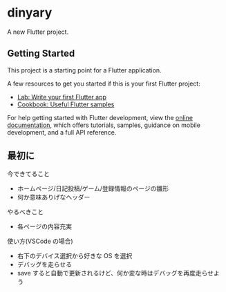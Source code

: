 # dinyary

A new Flutter project.

## Getting Started

This project is a starting point for a Flutter application.

A few resources to get you started if this is your first Flutter project:

- [Lab: Write your first Flutter app](https://docs.flutter.dev/get-started/codelab)
- [Cookbook: Useful Flutter samples](https://docs.flutter.dev/cookbook)

For help getting started with Flutter development, view the
[online documentation](https://docs.flutter.dev/), which offers tutorials,
samples, guidance on mobile development, and a full API reference.

## 最初に

今できてること

- ホームページ/日記投稿/ゲーム/登録情報のページの雛形
- 何か意味ありげなヘッダー

やるべきこと

- 各ページの内容充実

使い方(VSCode の場合)

- 右下のデバイス選択から好きな OS を選択
- デバッグを走らせる
- save すると自動で更新されるけど、何か変な時はデバッグを再度走らせよう
